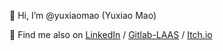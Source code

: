 👋 Hi, I’m @yuxiaomao (Yuxiao Mao)

👀 Find me also on 
[LinkedIn](https://www.linkedin.com/in/yuxiaomao/)
/ [Gitlab-LAAS](https://gitlab.laas.fr/ymao)
/ [Itch.io](https://youjing.itch.io/)

